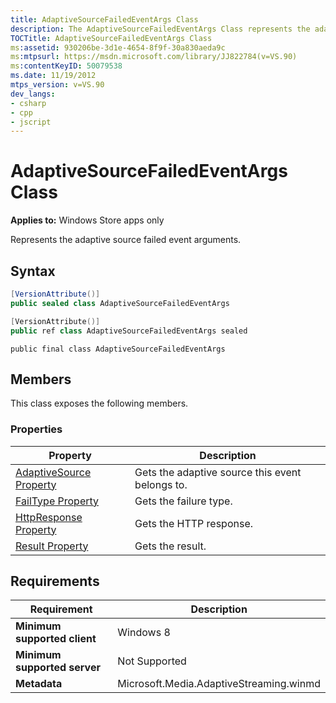 ```yaml
---
title: AdaptiveSourceFailedEventArgs Class
description: The AdaptiveSourceFailedEventArgs Class represents the adaptive source failed event arguments. This article lists its syntax and the properties exposed by it.
TOCTitle: AdaptiveSourceFailedEventArgs Class
ms:assetid: 930206be-3d1e-4654-8f9f-30a830aeda9c
ms:mtpsurl: https://msdn.microsoft.com/library/JJ822784(v=VS.90)
ms:contentKeyID: 50079538
ms.date: 11/19/2012
mtps_version: v=VS.90
dev_langs:
- csharp
- cpp
- jscript
---
```


# AdaptiveSourceFailedEventArgs Class

**Applies to:** Windows Store apps only

Represents the adaptive source failed event arguments.

## Syntax

```csharp
[VersionAttribute()]
public sealed class AdaptiveSourceFailedEventArgs
```

```cpp
[VersionAttribute()]
public ref class AdaptiveSourceFailedEventArgs sealed
```

```jscript
public final class AdaptiveSourceFailedEventArgs
```

## Members

This class exposes the following members.

### Properties

|Property|Description|
|--- |--- |
|[AdaptiveSource Property](adaptivesourcefailedeventargs-adaptivesource-property.md)|Gets the adaptive source this event belongs to.|
|[FailType Property](adaptivesourcefailedeventargs-failtype-property.md)|Gets the failure type.|
|[HttpResponse Property](adaptivesourcefailedeventargs-httpresponse-property.md)|Gets the HTTP response.|
|[Result Property](adaptivesourcefailedeventargs-result-property.md)|Gets the result.|

## Requirements

|Requirement|Description|
|--- |--- |
|**Minimum supported client**|Windows 8|
|**Minimum supported server**|Not Supported|
|**Metadata**|Microsoft.Media.AdaptiveStreaming.winmd|

